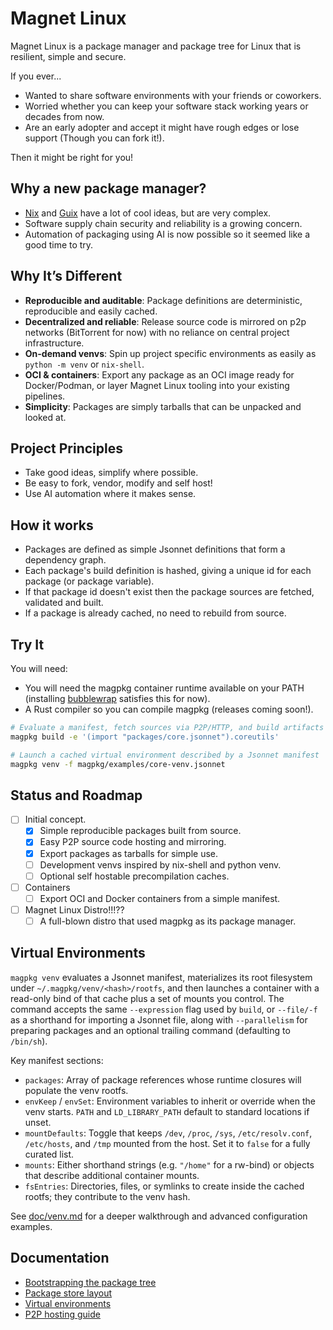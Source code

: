 # Magnet Linux

Magnet Linux is a package manager and package tree for Linux that is resilient, simple and secure. 

If you ever...

- Wanted to share software environments with your friends or coworkers.
- Worried whether you can keep your software stack working years or decades from now.
- Are an early adopter and accept it might have rough edges or lose support (Though you can fork it!).

Then it might be right for you!


## Why a new package manager?

- [Nix](https://github.com/NixOS/nixpkgs) and [Guix](https://guix.gnu.org/) have a lot of cool ideas, but are very complex.
- Software supply chain security and reliability is a growing concern.
- Automation of packaging using AI is now possible so it seemed like a good time to try.

## Why It’s Different

- **Reproducible and auditable**: Package definitions are deterministic, reproducible and easily cached.
- **Decentralized and reliable**: Release source code is mirrored on p2p networks (BitTorrent for now) with no reliance on central project infrastructure.
- **On-demand venvs**: Spin up project specific environments as easily as `python -m venv` or `nix-shell`.
- **OCI & containers**: Export any package as an OCI image ready for Docker/Podman, or layer Magnet Linux tooling into your existing pipelines.
- **Simplicity**: Packages are simply tarballs that can be unpacked and looked at.

## Project Principles

- Take good ideas, simplify where possible.
- Be easy to fork, vendor, modify and self host!
- Use AI automation where it makes sense.

## How it works

- Packages are defined as simple Jsonnet definitions that form a dependency graph.
- Each package's build definition is hashed, giving a unique id for each package (or package variable).
- If that package id doesn't exist then the package sources are fetched, validated and built.
- If a package is already cached, no need to rebuild from source.

## Try It

You will need:

- You will need the magpkg container runtime available on your PATH (installing [bubblewrap](https://github.com/containers/bubblewrap) satisfies this for now).
- A Rust compiler so you can compile magpkg (releases coming soon!).

```bash
# Evaluate a manifest, fetch sources via P2P/HTTP, and build artifacts
magpkg build -e '(import "packages/core.jsonnet").coreutils'

# Launch a cached virtual environment described by a Jsonnet manifest
magpkg venv -f magpkg/examples/core-venv.jsonnet
```

## Status and Roadmap

- [ ] Initial concept.
  - [x] Simple reproducible packages built from source.
  - [x] Easy P2P source code hosting and mirroring.
  - [x] Export packages as tarballs for simple use.
  - [ ] Development venvs inspired by nix-shell and python venv.
  - [ ] Optional self hostable precompilation caches.
- [ ] Containers
  - [ ] Export OCI and Docker containers from a simple manifest.
- [ ] Magnet Linux Distro!!!??
  - [ ] A full-blown distro that used magpkg as its package manager.

## Virtual Environments

`magpkg venv` evaluates a Jsonnet manifest, materializes its root filesystem under `~/.magpkg/venv/<hash>/rootfs`, and then launches a container with a read-only bind of that cache plus a set of mounts you control.  The command accepts the same `--expression` flag used by `build`, or `--file/-f` as a shorthand for importing a Jsonnet file, along with `--parallelism` for preparing packages and an optional trailing command (defaulting to `/bin/sh`).

Key manifest sections:

- `packages`: Array of package references whose runtime closures will populate the venv rootfs.
- `envKeep` / `envSet`: Environment variables to inherit or override when the venv starts. `PATH` and `LD_LIBRARY_PATH` default to standard locations if unset.
- `mountDefaults`: Toggle that keeps `/dev`, `/proc`, `/sys`, `/etc/resolv.conf`, `/etc/hosts`, and `/tmp` mounted from the host. Set it to `false` for a fully curated list.
- `mounts`: Either shorthand strings (e.g. `"/home"` for a rw-bind) or objects that describe additional container mounts.
- `fsEntries`: Directories, files, or symlinks to create inside the cached rootfs; they contribute to the venv hash.

See [doc/venv.md](doc/venv.md) for a deeper walkthrough and advanced configuration examples.

## Documentation

- [Bootstrapping the package tree](doc/bootstrap.md)
- [Package store layout](doc/store-layout.md)
- [Virtual environments](doc/venv.md)
- [P2P hosting guide](doc/p2p-hosting.md)
